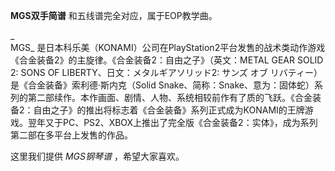 

**MGS双手简谱** 和五线谱完全对应，属于EOP教学曲。

_  
MGS_
是日本科乐美（KONAMI）公司在PlayStation2平台发售的战术类动作游戏《合金装备2》的主旋律。《合金装备2：自由之子》（英文：METAL
GEAR SOLID 2: SONS OF LIBERTY、日文：メタルギアソリッド2: サンズ オブ リバティー）是《合金装备》索利德·斯内克（Solid
Snake、简称：Snake、意为：固体蛇）系列的第二部续作。本作画面、剧情、人物、系统相较前作有了质的飞跃。《合金装备2：自由之子》的推出将标志着《合金装备》系列正式成为KONAMI的王牌游戏。翌年又于PC、PS2、XBOX上推出了完全版《合金装备2：实体》，成为系列第二部在多平台上发售的作品。

  
这里我们提供 _MGS钢琴谱_ ，希望大家喜欢。

